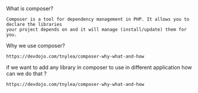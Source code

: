 What is composer?

    Composer is a tool for dependency management in PHP. It allows you to declare the libraries 
    your project depends on and it will manage (install/update) them for you.

Why we use composer?

    https://devdojo.com/tnylea/composer-why-what-and-how

if we want to add any library in composer to use in different application how can we do that ?

    https://devdojo.com/tnylea/composer-why-what-and-how

